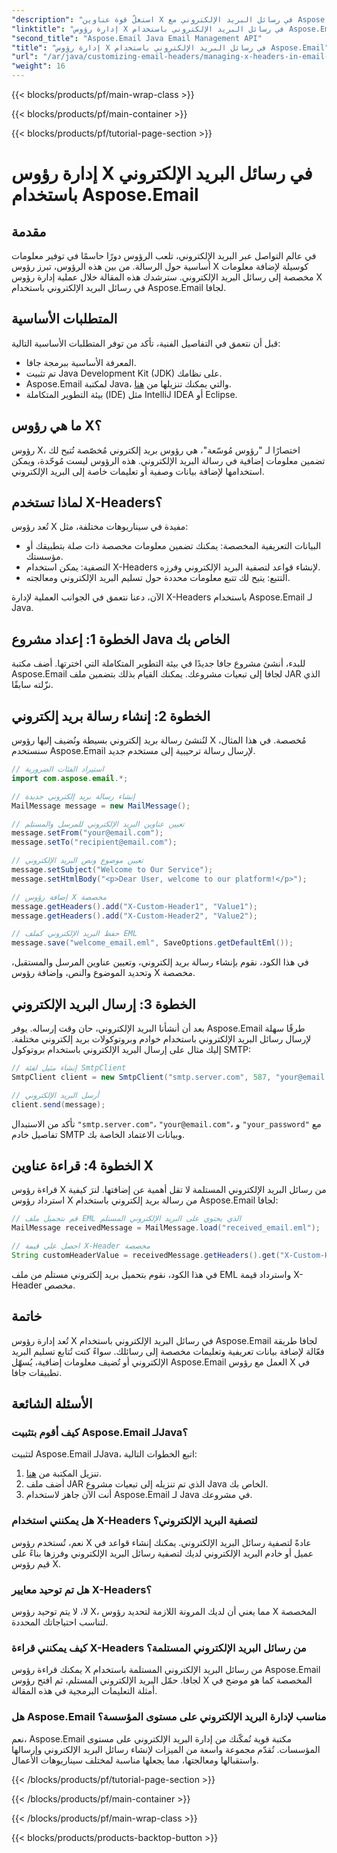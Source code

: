 ```yaml
---
"description": "استغلّ قوة عناوين X في رسائل البريد الإلكتروني مع Aspose.Email لجافا. تعلّم كيفية إدارة البيانات الوصفية المخصصة وتحسين معالجة البريد الإلكتروني."
"linktitle": "إدارة رؤوس X في رسائل البريد الإلكتروني باستخدام Aspose.Email"
"second_title": "Aspose.Email Java Email Management API"
"title": "إدارة رؤوس X في رسائل البريد الإلكتروني باستخدام Aspose.Email"
"url": "/ar/java/customizing-email-headers/managing-x-headers-in-email-messages/"
"weight": 16
---
```


{{< blocks/products/pf/main-wrap-class >}}

{{< blocks/products/pf/main-container >}}

{{< blocks/products/pf/tutorial-page-section >}}

# إدارة رؤوس X في رسائل البريد الإلكتروني باستخدام Aspose.Email


## مقدمة

في عالم التواصل عبر البريد الإلكتروني، تلعب الرؤوس دورًا حاسمًا في توفير معلومات أساسية حول الرسالة. من بين هذه الرؤوس، تبرز رؤوس X كوسيلة لإضافة معلومات مخصصة إلى رسائل البريد الإلكتروني. سترشدك هذه المقالة خلال عملية إدارة رؤوس X في رسائل البريد الإلكتروني باستخدام Aspose.Email لجافا.

## المتطلبات الأساسية

قبل أن نتعمق في التفاصيل الفنية، تأكد من توفر المتطلبات الأساسية التالية:

- المعرفة الأساسية ببرمجة جافا.
- تم تثبيت Java Development Kit (JDK) على نظامك.
- Aspose.Email لمكتبة Java، والتي يمكنك تنزيلها من [هنا](https://releases.aspose.com/email/java/).
- بيئة التطوير المتكاملة (IDE) مثل IntelliJ IDEA أو Eclipse.

## ما هي رؤوس X؟

رؤوس X، اختصارًا لـ "رؤوس مُوسّعة"، هي رؤوس بريد إلكتروني مُخصّصة تُتيح لك تضمين معلومات إضافية في رسالة البريد الإلكتروني. هذه الرؤوس ليست مُوحّدة، ويمكن استخدامها لإضافة بيانات وصفية أو تعليمات خاصة إلى البريد الإلكتروني.

## لماذا تستخدم X-Headers؟

تُعد رؤوس X مفيدة في سيناريوهات مختلفة، مثل:

- البيانات التعريفية المخصصة: يمكنك تضمين معلومات مخصصة ذات صلة بتطبيقك أو مؤسستك.
- التصفية: يمكن استخدام X-Headers لإنشاء قواعد لتصفية البريد الإلكتروني وفرزه.
- التتبع: يتيح لك تتبع معلومات محددة حول تسليم البريد الإلكتروني ومعالجته.

الآن، دعنا نتعمق في الجوانب العملية لإدارة X-Headers باستخدام Aspose.Email لـ Java.

## الخطوة 1: إعداد مشروع Java الخاص بك

للبدء، أنشئ مشروع جافا جديدًا في بيئة التطوير المتكاملة التي اخترتها. أضف مكتبة Aspose.Email لجافا إلى تبعيات مشروعك. يمكنك القيام بذلك بتضمين ملف JAR الذي نزّلته سابقًا.

## الخطوة 2: إنشاء رسالة بريد إلكتروني

لنُنشئ رسالة بريد إلكتروني بسيطة ونُضيف إليها رؤوس X مُخصصة. في هذا المثال، سنستخدم Aspose.Email لإرسال رسالة ترحيبية إلى مستخدم جديد.

```java
// استيراد الفئات الضرورية
import com.aspose.email.*;

// إنشاء رسالة بريد إلكتروني جديدة
MailMessage message = new MailMessage();

// تعيين عناوين البريد الإلكتروني للمرسل والمستلم
message.setFrom("your@email.com");
message.setTo("recipient@email.com");

// تعيين موضوع ونص البريد الإلكتروني
message.setSubject("Welcome to Our Service");
message.setHtmlBody("<p>Dear User, welcome to our platform!</p>");

// إضافة رؤوس X مخصصة
message.getHeaders().add("X-Custom-Header1", "Value1");
message.getHeaders().add("X-Custom-Header2", "Value2");

// حفظ البريد الإلكتروني كملف EML
message.save("welcome_email.eml", SaveOptions.getDefaultEml());
```

في هذا الكود، نقوم بإنشاء رسالة بريد إلكتروني، وتعيين عناوين المرسل والمستقبل، وتحديد الموضوع والنص، وإضافة رؤوس X مخصصة.

## الخطوة 3: إرسال البريد الإلكتروني

بعد أن أنشأنا البريد الإلكتروني، حان وقت إرساله. يوفر Aspose.Email طرقًا سهلة لإرسال رسائل البريد الإلكتروني باستخدام خوادم وبروتوكولات بريد إلكتروني مختلفة. إليك مثال على إرسال البريد الإلكتروني باستخدام بروتوكول SMTP:

```java
// إنشاء مثيل لفئة SmtpClient
SmtpClient client = new SmtpClient("smtp.server.com", 587, "your@email.com", "your_password");

// أرسل البريد الإلكتروني
client.send(message);
```

تأكد من الاستبدال `"smtp.server.com"`، `"your@email.com"`، و `"your_password"` مع تفاصيل خادم SMTP وبيانات الاعتماد الخاصة بك.

## الخطوة 4: قراءة عناوين X

قراءة رؤوس X من رسائل البريد الإلكتروني المستلمة لا تقل أهمية عن إضافتها. لنرَ كيفية استرداد رؤوس X من رسالة بريد إلكتروني باستخدام Aspose.Email لجافا:

```java
// قم بتحميل ملف EML الذي يحتوي على البريد الإلكتروني المستلم
MailMessage receivedMessage = MailMessage.load("received_email.eml");

// احصل على قيمة X-Header مخصصة
String customHeaderValue = receivedMessage.getHeaders().get("X-Custom-Header1");
```

في هذا الكود، نقوم بتحميل بريد إلكتروني مستلم من ملف EML واسترداد قيمة X-Header مخصص.

## خاتمة

تُعد إدارة رؤوس X في رسائل البريد الإلكتروني باستخدام Aspose.Email لجافا طريقة فعّالة لإضافة بيانات تعريفية وتعليمات مخصصة إلى رسائلك. سواءً كنت تُتابع تسليم البريد الإلكتروني أو تُضيف معلومات إضافية، يُسهّل Aspose.Email العمل مع رؤوس X في تطبيقات جافا.

## الأسئلة الشائعة

### كيف أقوم بتثبيت Aspose.Email لـJava؟

لتثبيت Aspose.Email لـJava، اتبع الخطوات التالية:
1. تنزيل المكتبة من [هنا](https://releases.aspose.com/email/java/).
2. أضف ملف JAR الذي تم تنزيله إلى تبعيات مشروع Java الخاص بك.
3. أنت الآن جاهز لاستخدام Aspose.Email لـ Java في مشروعك.

### هل يمكنني استخدام X-Headers لتصفية البريد الإلكتروني؟

نعم، تُستخدم رؤوس X عادةً لتصفية رسائل البريد الإلكتروني. يمكنك إنشاء قواعد في عميل أو خادم البريد الإلكتروني لديك لتصفية رسائل البريد الإلكتروني وفرزها بناءً على قيم رؤوس X.

### هل تم توحيد معايير X-Headers؟

لا، لا يتم توحيد رؤوس X، مما يعني أن لديك المرونة اللازمة لتحديد رؤوس X المخصصة لتناسب احتياجاتك المحددة.

### كيف يمكنني قراءة X-Headers من رسائل البريد الإلكتروني المستلمة؟

يمكنك قراءة رؤوس X من رسائل البريد الإلكتروني المستلمة باستخدام Aspose.Email لجافا. حمّل البريد الإلكتروني المستلم، ثم افتح رؤوس X المخصصة كما هو موضح في أمثلة التعليمات البرمجية في هذه المقالة.

### هل Aspose.Email مناسب لإدارة البريد الإلكتروني على مستوى المؤسسة؟

نعم، Aspose.Email مكتبة قوية تُمكّنك من إدارة البريد الإلكتروني على مستوى المؤسسات. تُقدّم مجموعة واسعة من الميزات لإنشاء رسائل البريد الإلكتروني وإرسالها واستقبالها ومعالجتها، مما يجعلها مناسبة لمختلف سيناريوهات الأعمال.

{{< /blocks/products/pf/tutorial-page-section >}}

{{< /blocks/products/pf/main-container >}}

{{< /blocks/products/pf/main-wrap-class >}}

{{< blocks/products/products-backtop-button >}}